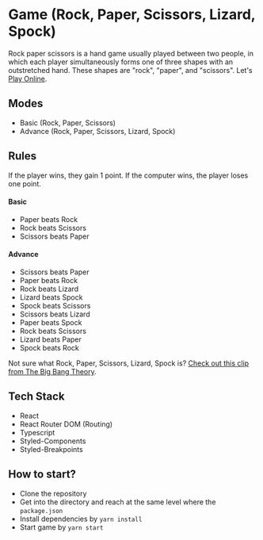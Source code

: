 # Game (Rock, Paper, Scissors, Lizard, Spock)

Rock paper scissors is a hand game usually played between two people, in which each player simultaneously forms one of three shapes with an outstretched hand. These shapes are "rock", "paper", and "scissors". Let's [Play Online](https://masajid390.github.io/rock-paper-scissors).

## Modes

- Basic (Rock, Paper, Scissors)
- Advance (Rock, Paper, Scissors, Lizard, Spock)

## Rules

If the player wins, they gain 1 point. If the computer wins, the player loses one point.

#### Basic

- Paper beats Rock
- Rock beats Scissors
- Scissors beats Paper

#### Advance

- Scissors beats Paper
- Paper beats Rock
- Rock beats Lizard
- Lizard beats Spock
- Spock beats Scissors
- Scissors beats Lizard
- Paper beats Spock
- Rock beats Scissors
- Lizard beats Paper
- Spock beats Rock

Not sure what Rock, Paper, Scissors, Lizard, Spock is? [Check out this clip from The Big Bang Theory](https://www.youtube.com/watch?v=iSHPVCBsnLw).

## Tech Stack

- React
- React Router DOM (Routing)
- Typescript
- Styled-Components
- Styled-Breakpoints

## How to start?

- Clone the repository
- Get into the directory and reach at the same level where the `package.json`
- Install dependencies by `yarn install`
- Start game by `yarn start`
